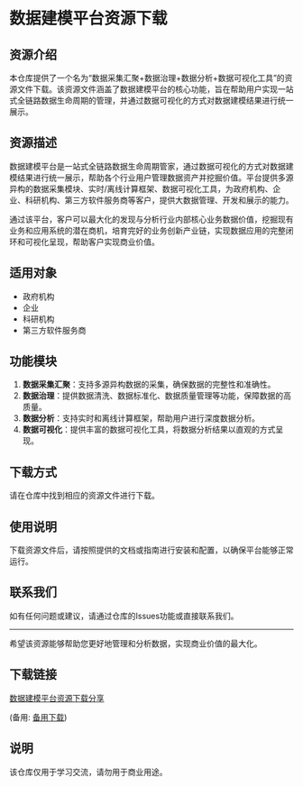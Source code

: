 # 数据建模平台资源下载

## 资源介绍

本仓库提供了一个名为“数据采集汇聚+数据治理+数据分析+数据可视化工具”的资源文件下载。该资源文件涵盖了数据建模平台的核心功能，旨在帮助用户实现一站式全链路数据生命周期的管理，并通过数据可视化的方式对数据建模结果进行统一展示。

## 资源描述

数据建模平台是一站式全链路数据生命周期管家，通过数据可视化的方式对数据建模结果进行统一展示，帮助各个行业用户管理数据资产并挖掘价值。平台提供多源异构的数据采集模块、实时/离线计算框架、数据可视化工具，为政府机构、企业、科研机构、第三方软件服务商等客户，提供大数据管理、开发和展示的能力。

通过该平台，客户可以最大化的发现与分析行业内部核心业务数据价值，挖掘现有业务和应用系统的潜在商机，培育完好的业务创新产业链，实现数据应用的完整闭环和可视化呈现，帮助客户实现商业价值。

## 适用对象

- 政府机构
- 企业
- 科研机构
- 第三方软件服务商

## 功能模块

1. **数据采集汇聚**：支持多源异构数据的采集，确保数据的完整性和准确性。
2. **数据治理**：提供数据清洗、数据标准化、数据质量管理等功能，保障数据的高质量。
3. **数据分析**：支持实时和离线计算框架，帮助用户进行深度数据分析。
4. **数据可视化**：提供丰富的数据可视化工具，将数据分析结果以直观的方式呈现。

## 下载方式

请在仓库中找到相应的资源文件进行下载。

## 使用说明

下载资源文件后，请按照提供的文档或指南进行安装和配置，以确保平台能够正常运行。

## 联系我们

如有任何问题或建议，请通过仓库的Issues功能或直接联系我们。

---

希望该资源能够帮助您更好地管理和分析数据，实现商业价值的最大化。

## 下载链接
[数据建模平台资源下载分享](https://pan.quark.cn/s/5b32494a42db) 

(备用: [备用下载](https://pan.baidu.com/s/1gp0NW2qFoDlRt6md7m2jXw?pwd=1234))

## 说明

该仓库仅用于学习交流，请勿用于商业用途。
